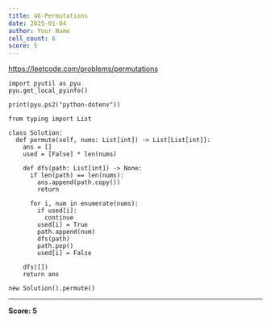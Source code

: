 ```yaml
---
title: 46-Permutations
date: 2025-01-04
author: Your Name
cell_count: 6
score: 5
---
```


https://leetcode.com/problems/permutations


```
import pyutil as pyu
pyu.get_local_pyinfo()
```


```
print(pyu.ps2("python-dotenv"))
```


```
from typing import List
```


```
class Solution:
  def permute(self, nums: List[int]) -> List[List[int]]:
    ans = []
    used = [False] * len(nums)

    def dfs(path: List[int]) -> None:
      if len(path) == len(nums):
        ans.append(path.copy())
        return

      for i, num in enumerate(nums):
        if used[i]:
          continue
        used[i] = True
        path.append(num)
        dfs(path)
        path.pop()
        used[i] = False

    dfs([])
    return ans
```


```
new Solution().permute()
```


---
**Score: 5**